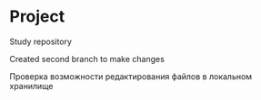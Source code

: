 # Project
Study repository

Created second branch to make changes

Проверка возможности редактирования файлов в локальном хранилище
